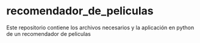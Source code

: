 # recomendador_de_peliculas
Este repositorio contiene los archivos necesarios y la aplicación en python de un recomendador de peliculas
